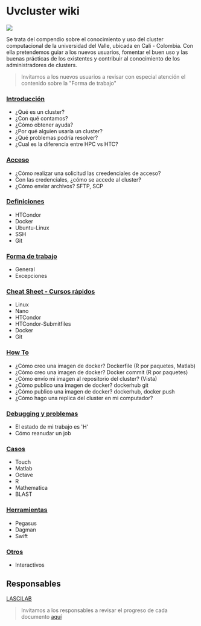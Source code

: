 Uvcluster wiki
=========

![](http://compras.univalle.edu.co/imagenes/fotos/banner-estrategia-1.jpg)

Se trata del compendio sobre el conocimiento y uso del cluster computacional de la universidad del Valle, ubicada en Cali - Colombia. Con ella pretendemos 
guiar a los nuevos usuarios, fomentar el buen uso y las buenas prácticas de los existentes y contribuir al conocimiento de los administradores de clusters.

> Invitamos a los nuevos usuarios a revisar con especial atención el contenido sobre la "Forma de trabajo"

### [Introducción](Introduccion/README.md)
 - ¿Qué es un cluster?
 - ¿Con qué contamos?
 - ¿Cómo obtener ayuda?
 - ¿Por qué alguien usaría un cluster?
 - ¿Qué problemas podría resolver?
 - ¿Cual es la diferencia entre HPC vs HTC?

### [Acceso](Acceso/README.md)
 - ¿Cómo realizar una solicitud las creedenciales de acceso?
 - Con las credenciales, ¿cómo se accede al cluster?
 - ¿Cómo enviar archivos? SFTP, SCP

### [Definiciones](Definiciones/README.md)
 - HTCondor
 - Docker
 - Ubuntu-Linux
 - SSH
 - Git

### [Forma de trabajo](FormaDeTrabajo/README.md)
 - General
 - Excepciones

### [Cheat Sheet - Cursos rápidos](HowTos/README.md)
 - Linux
 - Nano
 - HTCondor
 - HTCondor-Submitfiles
 - Docker
 - Git

### [How To](HowTos/README.md)
 - ¿Cómo creo una imagen de docker? Dockerfile (R por paquetes, Matlab)
 - ¿Cómo creo una imagen de docker? Docker commit (R por paquetes)
 - ¿Cómo envío mi imagen al repositorio del cluster? (Vista)
 - ¿Cómo publico una imagen de docker? dockerhub git
 - ¿Cómo publico una imagen de docker? dockerhub, docker push
 - ¿Cómo hago una replica del cluster en mi computador?

### [Debugging y problemas](Problemas/README.md)
 - El estado de mi trabajo es 'H'
 - Cómo reanudar un job

### [Casos](Casos/README.md)
 - Touch
 - Matlab
 - Octave
 - R
 - Mathematica
 - BLAST

### [Herramientas](Herramientas/README.md)
 - Pegasus
 - Dagman
 - Swift

### [Otros](Otros/README.md)
 - Interactivos
 
## Responsables
[LASCILAB](http://lascilab.univalle.edu.co/)
> Invitamos a los responsables a revisar el progreso de cada documento [aquí](ESTADO.md)

